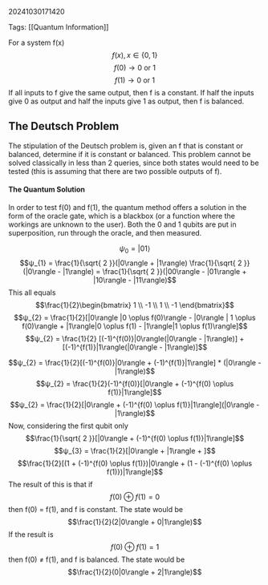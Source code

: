 20241030171420

Tags: [[Quantum Information]]

For a system f(x) $$f(x), x \in \{0, 1\}$$
$$f(0) \rightarrow 0\text{ or }1$$
$$f(1) \rightarrow 0\text{ or }1$$
If all inputs to f give the same output, then f is a constant. If half the inputs give 0 as output and half the inputs give 1 as output, then f is balanced. 

## The Deutsch Problem
The stipulation of the Deutsch problem is, given an f that is constant or balanced, determine if it is constant or balanced. This problem cannot be solved classically in less than 2 queries, since both states would need to be tested (this is assuming that there are two possible outputs of f). 

#### The Quantum Solution
In order to test f(0) and f(1), the quantum method offers a solution in the form of the oracle gate, which is a blackbox (or a function where the workings are unknown to the user). Both the 0 and 1 qubits are put in superposition, run through the oracle, and then measured. 

$$ψ_{0} = |01\rangle$$
$$ψ_{1} = \frac{1}{\sqrt{ 2 }}(|0\rangle + |1\rangle) \frac{1}{\sqrt{ 2 }}(|0\rangle - |1\rangle) = \frac{1}{\sqrt{ 2 }}(|00\rangle - |01\rangle + |10\rangle - |11\rangle)$$
This all equals $$\frac{1}{2}\begin{bmatrix}
1 \\
-1 \\
1 \\
-1
\end{bmatrix}$$
$$ψ_{2} = \frac{1}{2}[|0\rangle |0 \oplus f(0)\rangle - |0\rangle | 1 \oplus f(0)\rangle + |1\rangle|0 \oplus f(1) - |1\rangle|1 \oplus f(1)\rangle]$$
$$ψ_{2} = \frac{1}{2} [(-1)^{f(0)}|0\rangle(|0\rangle - |1\rangle)] + [(-1)^{f(1)}|1\rangle(|0\rangle - |1\rangle)]$$

$$ψ_{2} = \frac{1}{2}[(-1)^{f(0)}|0\rangle + (-1)^{f(1)}|1\rangle] * (|0\rangle - |1\rangle)$$
$$ψ_{2} = \frac{1}{2}(-1)^{f(0)}[|0\rangle + (-1)^{f(0) \oplus f(1)}|1\rangle]$$
$$ψ_{2} = \frac{1}{2}[|0\rangle + (-1)^{f(0) \oplus f(1)}|1\rangle](|0\rangle - |1\rangle)$$
Now, considering the first qubit only $$\frac{1}{\sqrt{ 2 }}[|0\rangle + (-1)^{f(0) \oplus f(1)}|1\rangle]$$$$ψ_{3} = \frac{1}{2}[|0\rangle + |1\rangle + ]$$
$$\frac{1}{2}[(1 + (-1)^{f(0) \oplus f(1)})|0\rangle + (1 - (-1)^{f(0) \oplus f(1)})|1\rangle]$$
The result of this is that if $$f(0) \oplus f(1) = 0$$
then f(0) = f(1), and f is constant. The state would be $$\frac{1}{2}(2|0\rangle + 0|1\rangle)$$If the result is $$f(0) \oplus f(1) = 1$$
then f(0) ≠ f(1), and f is balanced. The state would be $$\frac{1}{2}(0|0\rangle + 2|1\rangle)$$
